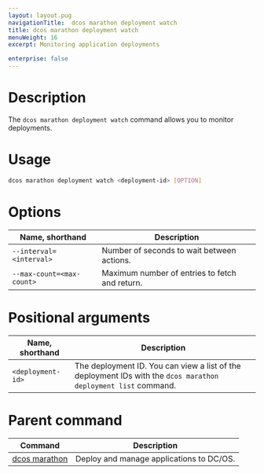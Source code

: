 ```yaml
---
layout: layout.pug
navigationTitle:  dcos marathon deployment watch
title: dcos marathon deployment watch
menuWeight: 16
excerpt: Monitoring application deployments

enterprise: false
---
```



# Description
The `dcos marathon deployment watch` command allows you to monitor deployments.

# Usage

```bash
dcos marathon deployment watch <deployment-id> [OPTION]
```

# Options

| Name, shorthand | Description |
|---------|-------------|
| `--interval=<interval>`   |  Number of seconds to wait between actions. |
| `--max-count=<max-count>`   |   Maximum number of entries to fetch and return. |


# Positional arguments

| Name, shorthand |  Description |
|---------|-------------|
| `<deployment-id>`   | The deployment ID. You can view a list of the deployment IDs with the `dcos marathon deployment list` command.|

# Parent command

| Command | Description |
|---------|-------------|
| [dcos marathon](/dcos/1.11/cli/command-reference/dcos-marathon/) | Deploy and manage applications to DC/OS. |

